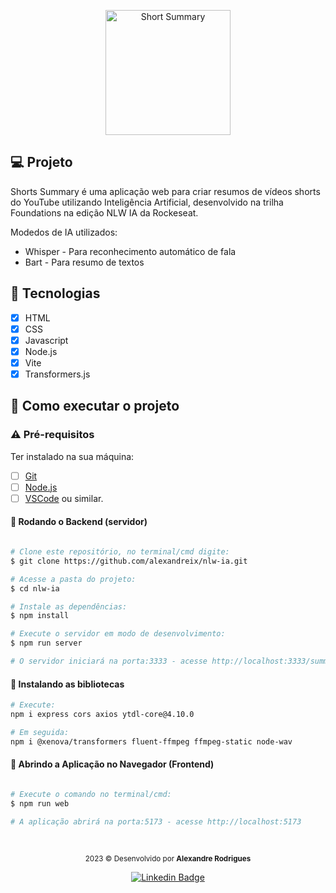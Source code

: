 
<p align="center">
  <img alt="Short Summary" src="https://github.com/guisant/nlwia/assets/37338838/28640e18-c592-4495-b810-df387c6c52aa" width="200px" />
</p>



## 💻 Projeto

Shorts Summary é uma aplicação web para criar resumos de vídeos shorts do YouTube utilizando Inteligência Artificial, desenvolvido na trilha Foundations na edição NLW IA da Rockeseat.

Modedos de IA utilizados:
-  Whisper - Para reconhecimento automático de fala
-  Bart - Para resumo de textos



## 🤖 Tecnologias

- [x] HTML
- [x] CSS
- [x] Javascript
- [x] Node.js
- [x] Vite
- [x] Transformers.js

## 🚀 Como executar o projeto

### ⚠️ Pré-requisitos

Ter instalado na sua máquina:</br>
- [ ] [Git](https://git-scm.com)
- [ ] [Node.js](https://nodejs.org/en/)
- [ ] [VSCode](https://code.visualstudio.com/) ou similar.

#### 🧭 Rodando o Backend (servidor)

```bash

# Clone este repositório, no terminal/cmd digite:
$ git clone https://github.com/alexandreix/nlw-ia.git

# Acesse a pasta do projeto:
$ cd nlw-ia

# Instale as dependências:
$ npm install

# Execute o servidor em modo de desenvolvimento:
$ npm run server

# O servidor iniciará na porta:3333 - acesse http://localhost:3333/summary/"id do video"(codigo após /shorts/..)

```
#### 🧭 Instalando as bibliotecas

```bash
# Execute:
npm i express cors axios ytdl-core@4.10.0 

# Em seguida:
npm i @xenova/transformers fluent-ffmpeg ffmpeg-static node-wav

```
#### 🧭 Abrindo a Aplicação no Navegador (Frontend)

```bash

# Execute o comando no terminal/cmd:
$ npm run web

# A aplicação abrirá na porta:5173 - acesse http://localhost:5173

```

<br>

<div align="center">
</p>
  <small> 2023 © Desenvolvido por <strong>Alexandre Rodrigues</strong></small>

  [![Linkedin Badge](https://img.shields.io/badge/-Alexandre%20Rodrigues-0081d2?style=flat-square&logo=Linkedin&logoColor=white&link=https://www.linkedin.com/in/alexandrerodriguesd/)](https://www.linkedin.com/in/alexandrerodriguesd/) 
</div>
